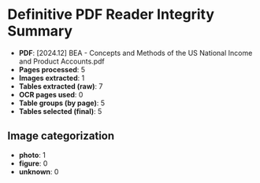 # Definitive PDF Reader Integrity Summary
- **PDF**: [2024.12] BEA - Concepts and Methods of the US National Income and Product Accounts.pdf
- **Pages processed**: 5
- **Images extracted**: 1
- **Tables extracted (raw)**: 7
- **OCR pages used**: 0
- **Table groups (by page)**: 5
- **Tables selected (final)**: 5

## Image categorization
- **photo**: 1
- **figure**: 0
- **unknown**: 0
